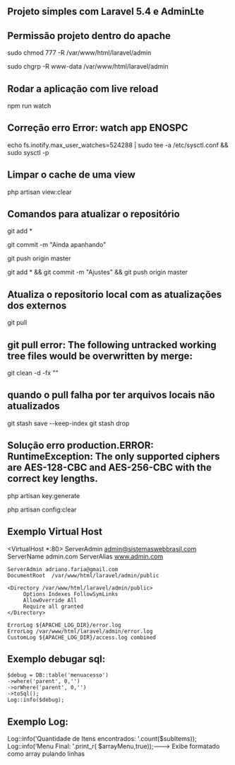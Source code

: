 ## Projeto simples com Laravel 5.4 e AdminLte

## Permissão projeto dentro do apache

sudo chmod 777 -R /var/www/html/laravel/admin

sudo chgrp -R www-data /var/www/html/laravel/admin

## Rodar a aplicação com live reload

npm run watch

## Correção erro Error: watch app ENOSPC

echo fs.inotify.max_user_watches=524288 | sudo tee -a /etc/sysctl.conf && sudo sysctl -p


## Limpar o cache de uma view

php artisan view:clear


## Comandos para atualizar o repositório

git add *

git commit -m "Ainda apanhando"

git push origin master

git add * && git commit -m "Ajustes" && git push origin master

## Atualiza o repositorio local com as atualizações dos externos
git pull

## git pull error: The following untracked working tree files would be overwritten by merge:

git clean  -d  -fx ""

## quando o pull falha por ter arquivos locais não atualizados
git stash save --keep-index
git stash drop


## Solução erro production.ERROR: RuntimeException: The only supported ciphers are AES-128-CBC and AES-256-CBC with the  correct key lengths.

php artisan key:generate

php artisan config:clear


## Exemplo Virtual Host
<VirtualHost *:80>
    ServerAdmin admin@sistemaswebbrasil.com
    ServerName admin.com
    ServerAlias www.admin.com   

    ServerAdmin adriano.faria@gmail.com
    DocumentRoot  /var/www/html/laravel/admin/public

    <Directory /var/www/html/laravel/admin/public>
         Options Indexes FollowSymLinks
         AllowOverride All
         Require all granted
    </Directory>

    ErrorLog ${APACHE_LOG_DIR}/error.log
    ErrorLog /var/www/html/laravel/admin/error.log
    CustomLog ${APACHE_LOG_DIR}/access.log combined
</VirtualHost>

## Exemplo debugar sql:
    $debug = DB::table('menuacesso')            
    ->where('parent', 0,'')            
    ->orWhere('parent', 0,'')            
    ->toSql();      
    Log::info($debug);      

## Exemplo Log:
Log::info('Quantidade de Itens encontrados: '.count($subItems));
Log::info('Menu Final: '.print_r( $arrayMenu,true));---> Exibe formatado como array pulando linhas
